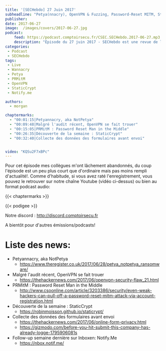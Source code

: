 ```yaml
---
title: '[SECHebdo] 27 Juin 2017'
subheadline: "Petya(nnacry), OpenVPN & Fuzzing, Password-Reset MITM, StaticCrypt, etc"
publisher:
date: 2017-06-27
image:  /images/covers/2017-06-27.jpg
podcast:
    feed: https://podcast.comptoirsecu.fr/CSEC.SECHebdo.2017-06-27.mp3
    description: "Épisode du 27 juin 2017 - SECHebdo est une revue de l'actualité cybersécurité réalisé en live sur Youtube, généralement le mardi soir."
categories:
 - Podcast
 - SECHebdo
tags:
 - Live
 - Wannacry
 - Petya
 - PRMitM
 - OpenVPN
 - StaticCrypt
 - Notify.me

authors:
  - morgan

chaptermarks:
  - "00:01:15|Petyannacry, aka NotPetya"
  - "00:09:48|Malgré l'audit récent, OpenVPN se fait trouer"
  - "00:15:05|PRMitM : Password Reset Man in the Middle"
  - "00:26:35|Découverte de la semaine : StaticCrypt"
  - "00:32:40|Collecte des données des formulaires avant envoi"


video: "KQSu2F7xBPc"
---
```


Pour cet épisode mes collègues m'ont lâchement abandonnés, du coup l'épisode est un peu plus court que d'ordinaire mais pas moins rempli d'actualité!. Comme d'habitude, si vous avez raté l'enregistrement, vous pouvez le retrouver sur notre chaîne Youtube (vidéo ci-dessus) ou bien au format podcast audio:

{{< chaptermarks >}}

{{< podigee >}}

Notre discord : <http://discord.comptoirsecu.fr>

A bientôt pour d'autres émissions/podcasts!

# Liste des news:

  * Petyannacry, aka NotPetya
    * https://www.theregister.co.uk/2017/06/28/petya_notpetya_ransomware/
  * Malgré l'audit récent, OpenVPN se fait trouer
    * https://thehackernews.com/2017/06/openvpn-security-flaw_21.html
  * PRMitM : Password Reset Man in the Middle
    * http://www.csoonline.com/article/3203386/security/even-weak-hackers-can-pull-off-a-password-reset-mitm-attack-via-account-registration.html
  * Découverte de la semaine : StaticCrypt
    * https://robinmoisson.github.io/staticrypt/
  * Collecte des données des formulaires avant envoi
    * https://thehackernews.com/2017/06/online-form-privacy.html
    * https://gizmodo.com/before-you-hit-submit-this-company-has-already-logge-1795906081s
  * Follow-up semaine dernière sur Inboxen: Notify.Me
    * https://nbox.notif.me/

